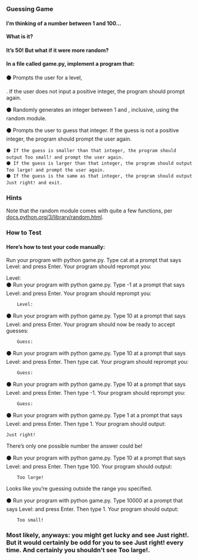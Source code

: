 ### Guessing Game
#### I’m thinking of a number between 1 and 100…

**What is it?**
#### It’s 50! But what if it were more random?

#### In a file called game.py, implement a program that:

⚫ Prompts the user for a level, 

. If the user does not input a positive integer, the program should prompt again.

⚫ Randomly generates an integer between 1 and 
, inclusive, using the random module.

⚫ Prompts the user to guess that integer. If the guess is not a positive integer, the program should prompt the user again.

    ⚫ If the guess is smaller than that integer, the program should output Too small! and prompt the user again.
    ⚫ If the guess is larger than that integer, the program should output Too large! and prompt the user again.
    ⚫ If the guess is the same as that integer, the program should output Just right! and exit.
### Hints
Note that the random module comes with quite a few functions, per [docs.python.org/3/library/random.html](https://docs.python.org/3/library/random.html).

### How to Test

#### Here’s how to test your code manually:

Run your program with python game.py. Type cat at a prompt that says Level: and press Enter. Your program should reprompt you:

Level:   
⚫ Run your program with python game.py. Type -1 at a prompt that says Level: and press Enter. Your program should reprompt you:

        Level:   
        
⚫ Run your program with python game.py. Type 10 at a prompt that says Level: and press Enter. Your program should now be ready to accept guesses:

        Guess:   
        
⚫ Run your program with python game.py. Type 10 at a prompt that says Level: and press Enter. Then type cat. Your program should reprompt you:

        Guess:   

⚫ Run your program with python game.py. Type 10 at a prompt that says Level: and press Enter. Then type -1. Your program should reprompt you:

        Guess:   
        
⚫ Run your program with python game.py. Type 1 at a prompt that says Level: and press Enter. Then type 1. Your program should output:

    Just right!  
    
There’s only one possible number the answer could be!

⚫ Run your program with python game.py. Type 10 at a prompt that says Level: and press Enter. Then type 100. Your program should output:

        Too large!  
Looks like you’re guessing outside the range you specified.

⚫ Run your program with python game.py. Type 10000 at a prompt that says Level: and press Enter. Then type 1. Your program should output:

        Too small!  
        
### Most likely, anyways: you might get lucky and see Just right!. But it would certainly be odd for you to see Just right! every time. And certainly you shouldn’t see Too large!.
